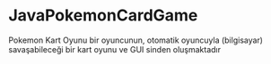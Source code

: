 # JavaPokemonCardGame
Pokemon Kart Oyunu bir oyuncunun, otomatik oyuncuyla (bilgisayar) savaşabileceği bir kart oyunu ve GUI sinden oluşmaktadır

